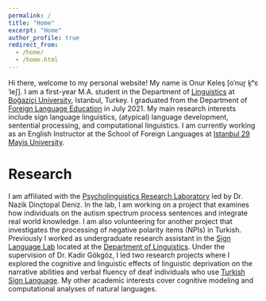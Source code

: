 ```yaml
---
permalink: /
title: "Home"
excerpt: "Home"
author_profile: true
redirect_from: 
  - /home/
  - /home.html
---
```


Hi there, welcome to my personal website! My name is Onur Kele&#351; [o&#712;nur&#805; k&#799;&#688;&#603;&#712;le&#643;]. I am a first-year M.A. student in the Department of [Linguistics](https://ling.boun.edu.tr) at [Bo&#287;azi&ccedil;i University](http://www.boun.edu.tr), Istanbul, Turkey. I graduated from the Department of [Foreign Language Education](https://fled.boun.edu.tr) in July 2021. My main research interests include sign language linguistics, (atypical) language development, sentential processing, and computational linguistics. I am currently working as an English Instructor at the School of Foreign Languages at [Istanbul 29 Mayis University](https://yadyok.29mayis.edu.tr/en/ihb).

Research
======
I am affiliated with the [Psycholinguistics Research Laboratory](http://denizlab.boun.edu.tr) led by Dr. Nazik Din&ccedil;topal Deniz. In the lab, I am working on a project that examines how individuals on the autism spectrum process sentences and integrate real world knowledge. I am also volunteering for another project that investigates the processing of negative polarity items (NPIs) in Turkish. Previously I worked as undergraduate research assistant in the [Sign Language Lab](https://linguistics.boun.edu.tr/sign-language-lab) located at the [Department of Linguistics](https://linguistics.boun.edu.tr). Under the supervision of Dr. Kadir G&ouml;kg&ouml;z, I led two research projects where I explored the cognitive and linguistic effects of linguistic deprivation on the narrative abilities and verbal fluency of deaf individuals who use [Turkish Sign Language](https://en.wikipedia.org/wiki/Turkish_Sign_Language). My other academic interests cover cognitive modeling and computational analyses of natural languages. 


